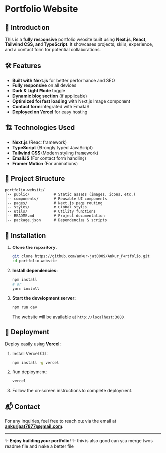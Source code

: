 # Portfolio Website

## 🚀 Introduction
This is a **fully responsive** portfolio website built using **Next.js, React, Tailwind CSS, and TypeScript**. It showcases projects, skills, experience, and a contact form for potential collaborations.

## 🛠️ Features
- **Built with Next.js** for better performance and SEO
- **Fully responsive** on all devices
- **Dark & Light Mode** toggle
- **Dynamic blog section** (if applicable)
- **Optimized for fast loading** with Next.js Image component
- **Contact form** integrated with EmailJS
- **Deployed on Vercel** for easy hosting

## 🏗️ Technologies Used
- **Next.js** (React framework)
- **TypeScript** (Strongly typed JavaScript)
- **Tailwind CSS** (Modern styling framework)
- **EmailJS** (For contact form handling)
- **Framer Motion** (For animations)

## 📁 Project Structure
```
portfolio-website/
│-- public/           # Static assets (images, icons, etc.)
│-- components/       # Reusable UI components
│-- pages/            # Next.js page routing
│-- styles/           # Global styles
│-- utils/            # Utility functions
│-- README.md         # Project documentation
│-- package.json      # Dependencies & scripts
```

## 🔧 Installation
1. **Clone the repository:**
   ```sh
   git clone https://github.com/ankur-jat0009/Ankur_Portfolio.git
   cd portfolio-website
   ```

2. **Install dependencies:**
   ```sh
   npm install
   # or
   yarn install
   ```

3. **Start the development server:**
   ```sh
   npm run dev
   ```
   The website will be available at `http://localhost:3000`.

## 🚀 Deployment
Deploy easily using **Vercel**:
1. Install Vercel CLI:
   ```sh
   npm install -g vercel
   ```
2. Run deployment:
   ```sh
   vercel
   ```
3. Follow the on-screen instructions to complete deployment.

## 📬 Contact
For any inquiries, feel free to reach out via the email at **ankurjaat7877@gmail.com**.

---
✨ **Enjoy building your portfolio!** ✨
    this is also good can you merge twos readme file and make a better file
